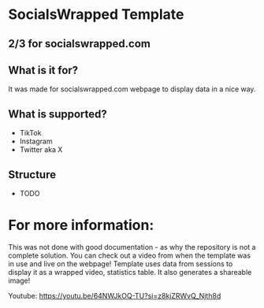 # SocialsWrapped Template 

## 2/3 for socialswrapped.com

## What is it for?
It was made for socialswrapped.com webpage to display data in a nice way.

## What is supported?
- TikTok
- Instagram
- Twitter aka X

## Structure
- TODO

# For more information:
This was not done with good documentation - as why the repository is not a complete solution.
You can check out a video from when the template was in use and live on the webpage!
Template uses data from sessions to display it as a wrapped video, statistics table. It also generates a shareable image!

Youtube: https://youtu.be/64NWJkOQ-TU?si=z8kjZRWvQ_Njth8d
